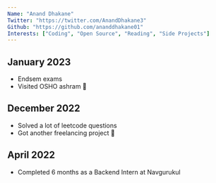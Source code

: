 ```yaml
---
Name: "Anand Dhakane"
Twitter: "https://twitter.com/AnandDhakane3"
Github: "https://github.com/ananddhakane01"
Interests: ["Coding", "Open Source", "Reading", "Side Projects"]
---
```


## January 2023

- Endsem exams
- Visited OSHO ashram 🧘

## December 2022

- Solved a lot of leetcode questions
- Got another freelancing project 🎉

## April 2022

- Completed 6 months as a Backend Intern at Navgurukul
